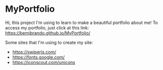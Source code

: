 # MyPortfolio

Hi, this project I'm using to learn to make a beautiful portfolio about me!
To access my portfolio, just click at this link:
https://bemibrando.github.io/MyPortfolio/


Some sites that I'm using to create my site:
- https://swiperjs.com/
- https://fonts.google.com/
- https://iconscout.com/unicons
